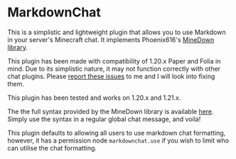 # MarkdownChat  
This is a simplistic and lightweight plugin that allows you to use Markdown in your server's Minecraft chat. It implements Phoenix616's [MineDown library](https://github.com/Phoenix616/MineDown). 

This plugin has been made with compatibility of 1.20.x Paper and Folia in mind. Due to its simplistic nature, it may not function correctly with other chat plugins. Please [report these issues](https://github.com/carolinaisslaying/MarkdownChat/issues) to me and I will look into fixing them.

This plugin has been tested and works on 1.20.x and 1.21.x.

The the full syntax provided by the MineDown library is available [here](https://wiki.phoenix616.dev/library/minedown/syntax). Simply use the syntax in a regular global chat message, and voila!

This plugin defaults to allowing all users to use markdown chat formatting, however, it has a permission node `markdownchat.use` if you wish to limit who can utilise the chat formatting.
